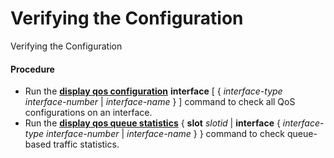 Verifying the Configuration
===========================

Verifying the Configuration

#### Procedure

* Run the [**display qos configuration**](cmdqueryname=display+qos+configuration) **interface** [ { *interface-type* *interface-number* | *interface-name* } ] command to check all QoS configurations on an interface.
* Run the [**display qos queue statistics**](cmdqueryname=display+qos+queue+statistics) { **slot** *slotid* | **interface** { *interface-type* *interface-number* | *interface-name* } } command to check queue-based traffic statistics.